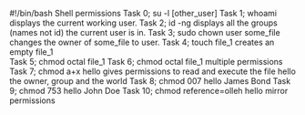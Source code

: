 #!/bin/bash
Shell permissions
Task 0; su -l [other_user]
Task 1; whoami displays the current working user.
Task 2; id -ng displays all the groups (names not id) the current user is in.
Task 3; sudo chown user some_file changes the owner of some_file to user.
Task 4; touch file_1 creates an empty file_1  
Task 5; chmod octal file_1
Task 6; chmod octal file_1 multiple permissions
Task 7; chmod a+x hello gives permissions to read and execute the file hello the owner, group and the world
Task 8; chmod 007 hello James Bond
Task 9; chmod 753 hello John Doe
Task 10; chmod reference=olleh hello mirror permissions 
